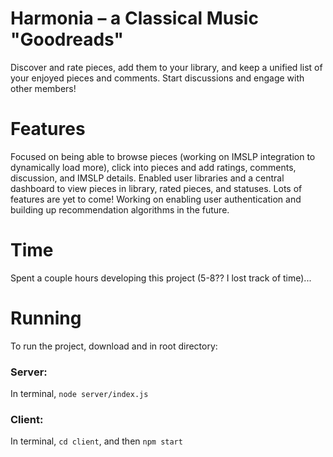# Harmonia – a Classical Music "Goodreads"
Discover and rate pieces, add them to your library, and keep a unified list of your enjoyed pieces and comments. Start discussions and engage with other members!

# Features
Focused on being able to browse pieces (working on IMSLP integration to dynamically load more), click into pieces and add ratings, comments, discussion, and IMSLP details. Enabled user libraries and a central dashboard to view pieces in library, rated pieces, and statuses. 
Lots of features are yet to come! Working on enabling user authentication and building up recommendation algorithms in the future.

# Time
Spent a couple hours developing this project (5-8?? I lost track of time)...

# Running
To run the project, download and in root directory:

### Server:
In terminal, `node server/index.js`

### Client:
In terminal, `cd client`, and then `npm start`
